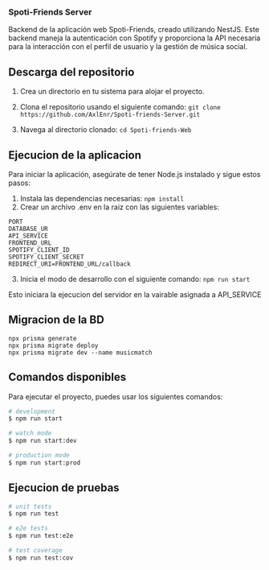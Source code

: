 ### Spoti-Friends Server
Backend de la aplicación web Spoti-Friends, creado utilizando NestJS. Este backend maneja la autenticación con Spotify y proporciona la API necesaria para la interacción con el perfil de usuario y la gestión de música social.

## Descarga del repositorio

1. Crea un directorio en tu sistema para alojar el proyecto.

2. Clona el repositorio usando el siguiente comando:
`git clone https://github.com/AxlEnr/Spoti-friends-Server.git`

3. Navega al directorio clonado: `cd Spoti-friends-Web`

## Ejecucion de la aplicacion
Para iniciar la aplicación, asegúrate de tener Node.js instalado y sigue estos pasos:
1. Instala las dependencias necesarias: `npm install`
2. Crear un archivo .env en la raiz con las siguientes variables:
```
PORT
DATABASE_UR
API_SERVICE
FRONTEND_URL
SPOTIFY_CLIENT_ID
SPOTIFY_CLIENT_SECRET
REDIRECT_URI=FRONTEND_URL/callback
```
3. Inicia el modo de desarrollo con el siguiente comando: `npm run start`

Esto iniciara la ejecucion del servidor en la vairable asignada a API_SERVICE

## Migracion de la BD
```
npx prisma generate
npx prisma migrate deploy
npx prisma migrate dev --name musicmatch
```

## Comandos disponibles
Para ejecutar el proyecto, puedes usar los siguientes comandos:
```bash
# development
$ npm run start

# watch mode
$ npm run start:dev

# production mode
$ npm run start:prod
```

## Ejecucion de pruebas

```bash
# unit tests
$ npm run test

# e2e tests
$ npm run test:e2e

# test coverage
$ npm run test:cov
```

